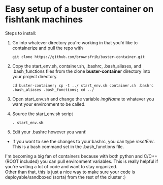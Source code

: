 # Easy setup of a buster container on fishtank machines
Steps to install:
1. Go into whatever directory you're working in that you'd like to containerize and pull the repo with
   ```console
   git clone https://github.com/brownsfrib/buster-container.git
   ```
2. Copy the start_env.sh, container.sh, .bashrc, .bash_aliases, and .bash_functions files from the clone **buster-container** directory into your project directory.
   ```console
   cd buster-container; cp -t ../ start_env.sh container.sh .bashrc .bash_aliases .bash_functions; cd ../
   ```

3. Open start_env.sh and change the variable *imgName* to whatever you want your environment to be called.
4. Source the start_env.sh script
   ```console
   . start_env.sh
   ```
5. Edit your .bashrc however you want!
  - If you want to see the changes to your bashrc, you can type *resetEnv*. This is a bash command set in the .bash_functions file.

I'm becoming a big fan of containers because with both python and C/C++ (ROOT included) you can pull environment variables.
This is really helpful if you're writing a lot of code and want to stay organized. \
Other than that, this is just a nice way to make sure your code is deployable/sandboxed (sorta) from the rest of the cluster :)
